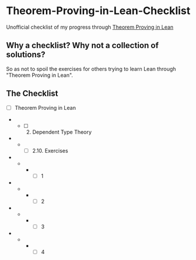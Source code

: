 # Theorem-Proving-in-Lean-Checklist

Unofficial checklist of my progress through [Theorem Proving in Lean](https://leanprover.github.io/theorem_proving_in_lean/)

## Why a checklist? Why not a collection of solutions?

So as not to spoil the exercises for others trying to learn Lean through "Theorem Proving in Lean".

## The Checklist

- [ ] Theorem Proving in Lean
- - [ ] 2. Dependent Type Theory
- - - [ ] 2.10. Exercises
- - - - [ ] 1
- - - - [ ] 2
- - - - [ ] 3
- - - - [ ] 4
